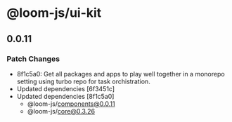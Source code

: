 # @loom-js/ui-kit

## 0.0.11

### Patch Changes

- 8f1c5a0: Get all packages and apps to play well together in a monorepo setting using turbo repo for task orchistration.
- Updated dependencies [6f3451c]
- Updated dependencies [8f1c5a0]
  - @loom-js/components@0.0.11
  - @loom-js/core@0.3.26
